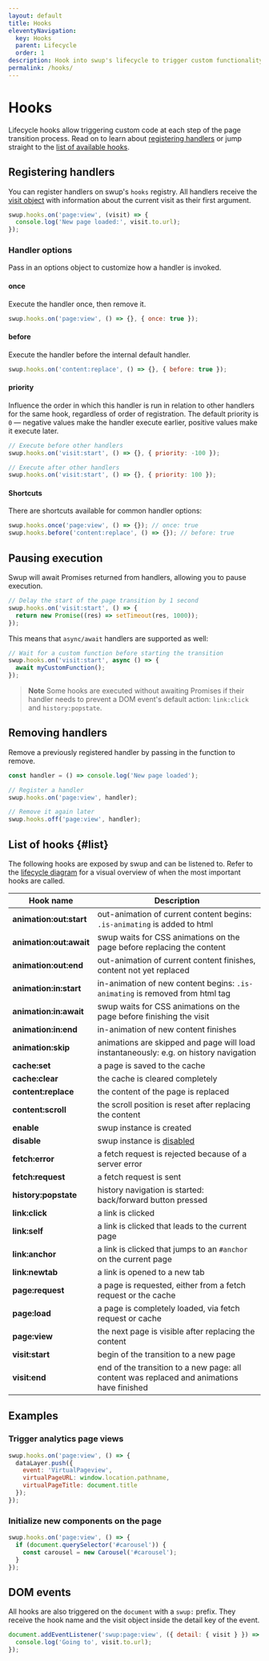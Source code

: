 ```yaml
---
layout: default
title: Hooks
eleventyNavigation:
  key: Hooks
  parent: Lifecycle
  order: 1
description: Hook into swup's lifecycle to trigger custom functionality.
permalink: /hooks/
---
```


# Hooks

Lifecycle hooks allow triggering custom code at each step of the page transition process. Read on to
learn about [registering handlers](#registering-handlers) or jump straight to the
[list of available hooks](#list).

## Registering handlers

You can register handlers on swup's `hooks` registry. All handlers receive the [visit object](/visit/)
with information about the current visit as their first argument.

```javascript
swup.hooks.on('page:view', (visit) => {
  console.log('New page loaded:', visit.to.url);
});
```

### Handler options

Pass in an options object to customize how a handler is invoked.

#### once

Execute the handler once, then remove it.

```javascript
swup.hooks.on('page:view', () => {}, { once: true });
```

#### before

Execute the handler before the internal default handler.

```javascript
swup.hooks.on('content:replace', () => {}, { before: true });
```

#### priority

Influence the order in which this handler is run in relation to other handlers for the same hook,
regardless of order of registration. The default priority is `0` — negative values make the handler
execute earlier, positive values make it execute later.

```javascript
// Execute before other handlers
swup.hooks.on('visit:start', () => {}, { priority: -100 });

// Execute after other handlers
swup.hooks.on('visit:start', () => {}, { priority: 100 });
```

#### Shortcuts

There are shortcuts available for common handler options:

```javascript
swup.hooks.once('page:view', () => {}); // once: true
swup.hooks.before('content:replace', () => {}); // before: true
```

## Pausing execution

Swup will await Promises returned from handlers, allowing you to pause execution.

```javascript
// Delay the start of the page transition by 1 second
swup.hooks.on('visit:start', () => {
  return new Promise((res) => setTimeout(res, 1000));
});
```

This means that `async/await` handlers are supported as well:

```javascript
// Wait for a custom function before starting the transition
swup.hooks.on('visit:start', async () => {
  await myCustomFunction();
});
```

> **Note** Some hooks are executed without awaiting Promises if their handler needs
to prevent a DOM event's default action: `link:click` and `history:popstate`.

## Removing handlers

Remove a previously registered handler by passing in the function to remove.

```javascript
const handler = () => console.log('New page loaded');

// Register a handler
swup.hooks.on('page:view', handler);

// Remove it again later
swup.hooks.off('page:view', handler);
```

## List of hooks {#list}

The following hooks are exposed by swup and can be listened to. Refer to the
[lifecycle diagram](/lifecycle/#lifecycle-diagram) for a visual overview of when the most important
hooks are called.

<div class="events-table" data-table-with-anchor-links>

|        Hook name        |                                         Description                                         |
| ----------------------- | ------------------------------------------------------------------------------------------- |
| **animation:out:start** | out-animation of current content begins: `.is-animating` is added to html                   |
| **animation:out:await** | swup waits for CSS animations on the page before replacing the content                      |
| **animation:out:end**   | out-animation of current content finishes, content not yet replaced                         |
| **animation:in:start**  | in-animation of new content begins: `.is-animating` is removed from html tag                |
| **animation:in:await**  | swup waits for CSS animations on the page before finishing the visit                        |
| **animation:in:end**    | in-animation of new content finishes                                                        |
| **animation:skip**      | animations are skipped and page will load instantaneously: e.g. on history navigation       |
| **cache:set**           | a page is saved to the cache                                                                |
| **cache:clear**         | the cache is cleared completely                                                             |
| **content:replace**     | the content of the page is replaced                                                         |
| **content:scroll**      | the scroll position is reset after replacing the content                                    |
| **enable**              | swup instance is created                                                                    |
| **disable**             | swup instance is [disabled](/api/methods/#destroy)                                          |
| **fetch:error**         | a fetch request is rejected because of a server error                                       |
| **fetch:request**       | a fetch request is sent                                                                     |
| **history:popstate**    | history navigation is started: back/forward button pressed                                  |
| **link:click**          | a link is clicked                                                                           |
| **link:self**           | a link is clicked that leads to the current page                                            |
| **link:anchor**         | a link is clicked that jumps to an `#anchor` on the current page                            |
| **link:newtab**         | a link is opened to a new tab                                                               |
| **page:request**        | a page is requested, either from a fetch request or the cache                               |
| **page:load**           | a page is completely loaded, via fetch request or cache                                     |
| **page:view**           | the next page is visible after replacing the content                                        |
| **visit:start**         | begin of the transition to a new page                                                       |
| **visit:end**           | end of the transition to a new page: all content was replaced and animations have finished  |

</div>

## Examples

### Trigger analytics page views

```javascript
swup.hooks.on('page:view', () => {
  dataLayer.push({
    event: 'VirtualPageview',
    virtualPageURL: window.location.pathname,
    virtualPageTitle: document.title
  });
});
```

### Initialize new components on the page

```javascript
swup.hooks.on('page:view', () => {
  if (document.querySelector('#carousel')) {
    const carousel = new Carousel('#carousel');
  }
});
```

## DOM events

All hooks are also triggered on the `document` with a `swup:` prefix. They receive the hook name
and the visit object inside the detail key of the event.

```javascript
document.addEventListener('swup:page:view', ({ detail: { visit } }) => {
  console.log('Going to', visit.to.url);
});
```
